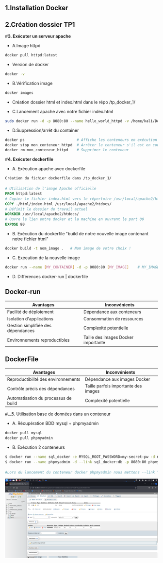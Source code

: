 ## 1.Installation Docker
## 2.Création dossier TP1
#__3. Exécuter un serveur apache__
- A.Image httpd
```bash
docker pull httpd:latest
```
- Version de docker
```bash
docker -v
```
- B.Vérification image
```bash
docker images
```
- Création dossier html et index.html dans le répo /tp_docker_1/

- C.Lancement apache avec notre fichier index.html
```bash
sudo docker run -d -p 8080:80 --name hello_world_httpd -v /home/kali/Documents/TP_Docker/TP_DOCKER_1/html/index>
```
- D.Suppression/arrêt du container
```bash
docker ps                        # Affiche les conteneurs en exécution (ps -a pour voir les conteneurs non éxécuté)
docker stop mon_conteneur_httpd  # Arrêter le conteneur s'il est en cours d'exécution
docker rm mon_conteneur_httpd    # Supprimer le conteneur
```

#__4. Exécuter dockerfile__
- A. Exécution apache avec dockerfile
```Dockerfile
Création du fichier dockerfile dans /tp_docker_1/

# Utilisation de l'image Apache officielle
FROM httpd:latest
# Copier le fichier index.html vers le répertoire /usr/local/apache2/htdocs/ du conteneur
COPY ./html/index.html /usr/local/apache2/htdocs/
# Définit le dossier de travail actuel
WORKDIR /usr/local/apache2/htdocs/
# Ouvre le lien entre docker et la machine en ouvrant le port 80
EXPOSE 80
```
- B. Exécution du dockerfile "build de notre nouvelle image contenant notre fichier html"
```bash
docker build -t nom_image .   # Nom image de votre choix !
```

- C. Exécution de la nouvelle image
```bash
docker run --name [MY_CONTAINER] -d -p 8080:80 [MY_IMAGE]    # MY_IMAGE = nom de votre image
```
- D. Différences docker-run | dockerfile
## Docker-run

| Avantages                         | Inconvénients                       |
| --------------------------------- | ----------------------------------- |
| Facilité de déploiement           | Dépendance aux conteneurs           |
| Isolation d'applications          | Consommation de ressources          |
| Gestion simplifiée des dépendances | Complexité potentielle              |
| Environnements reproductibles     | Taille des images Docker importante |

## DockerFile

| Avantages                            | Inconvénients                       |
| ------------------------------------ | ----------------------------------- |
| Reproductibilité des environnements  | Dépendance aux images Docker        |
| Contrôle précis des dépendances      | Taille parfois importante des images|
| Automatisation du processus de build | Complexité potentielle              |


#__5. Utilisation base de données dans un conteneur
- A. Récupération BDD mysql + phpmyadmin
```bash
docker pull mysql
docker pull phpmyadmin
```
- B. Exécution 2 conteneurs
```bash
$ docker run --name sql_docker -e MYSQL_ROOT_PASSWORD=my-secret-pw -d mysql:latest
$ docker run --name phpmyadmin -d --link sql_docker:db -p 8080:80 phpmyadmin

#Lors du lancement du conteneur docker phpmyadmin nous mettons --link "le nom du conteneur sql" cela permettra de relier la BDD a Phpmyadmin
```
![Phpmyadmin](./phpmyadmin.png)

